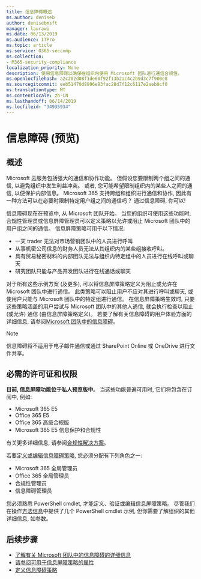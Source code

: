 ```yaml
---
title: 信息障碍概述
ms.author: deniseb
author: denisebmsft
manager: laurawi
ms.date: 06/13/2019
ms.audience: ITPro
ms.topic: article
ms.service: O365-seccomp
ms.collection:
- M365-security-compliance
localization_priority: None
description: 使用信息障碍以确保在组织内使用 Microsoft 团队进行通信合规性。
ms.openlocfilehash: a2c202d08f1de60f92f13b2ac4c2b9d3c7f900e8
ms.sourcegitcommit: eeb51470d8996e93fac28d7f12c6117e2aeb0cf0
ms.translationtype: MT
ms.contentlocale: zh-CN
ms.lasthandoff: 06/14/2019
ms.locfileid: "34935934"
---
```

# <a name="information-barriers-preview"></a>信息障碍 (预览)

## <a name="overview"></a>概述

Microsoft 云服务包括强大的通信和协作功能。 但假设您要限制两个组之间的通信, 以避免组织中发生利益冲突。 或者, 您可能希望限制组织内的某些人之间的通信, 以便保护内部信息。 Microsoft 365 支持跨组和组织进行通信和协作, 因此有一种方法可以在必要时限制特定用户组之间的通信吗？ 通过信息障碍, 你可以! 

信息障碍现在在预览中, 从 Microsoft 团队开始。 当您的组织可使用这些功能时, 合规性管理员或信息屏障管理员可以定义策略以允许或阻止 Microsoft 团队中的用户组之间的通信。 信息屏障策略可用于以下情况:

- 一天 trader 无法对市场营销团队中的人员进行呼叫
- 从事机密公司信息的财务人员无法从其组织内的某些组接收呼叫。
- 具有贸易秘密材料的内部团队无法与组织内特定组中的人员进行在线呼叫或聊天
- 研究团队只能与产品开发团队进行在线通话或聊天

对于所有这些示例方案 (及更多), 可以将信息屏障策略定义为阻止或允许在 Microsoft 团队中进行通信。 此类策略可以阻止用户不应对其进行呼叫或聊天, 或使用户只能与 Microsoft 团队中的特定组进行通信。 在信息屏障策略生效时, 只要这些策略涵盖的用户尝试与 Microsoft 团队中的其他人通信, 就会执行检查以阻止 (或允许) 通信 (由信息屏障策略定义)。 若要了解有关信息障碍的用户体验方面的详细信息, 请参阅[Microsoft 团队中的信息障碍](https://docs.microsoft.com/MicrosoftTeams/information-barriers-in-teams)。

> [!NOTE]
> 信息障碍将不适用于电子邮件通信或通过 SharePoint Online 或 OneDrive 进行文件共享。

## <a name="required-licenses-and-permissions"></a>必需的许可证和权限

**目前, 信息屏障功能位于私人预览版中**。 当这些功能普遍可用时, 它们将包含在订阅中, 例如:

- Microsoft 365 E5
- Office 365 E5
- Office 365 高级合规版
- Microsoft 365 E5 信息保护和合规性

有关更多详细信息, 请参阅[合规性解决方案](https://products.office.com/business/security-and-compliance/compliance-solutions)。

若要[定义或编辑信息障碍策略](information-barriers-policies.md), 您必须分配有下列角色之一:

- Microsoft 365 全局管理员
- Office 365 全局管理员
- 合规性管理员
- 信息障碍管理员

您必须熟悉 PowerShell cmdlet, 才能定义、验证或编辑信息屏障策略。 尽管我们在操作[方法信息](information-barriers-policies.md)中提供了几个 PowerShell cmdlet 示例, 但你需要了解组织的其他详细信息, 如参数。

## <a name="next-steps"></a>后续步骤

- [了解有关 Microsoft 团队中的信息障碍的详细信息](https://docs.microsoft.com/MicrosoftTeams/information-barriers-in-teams)
- [请参阅可用于信息屏障策略的属性](information-barriers-attributes.md)
- [定义信息障碍策略](information-barriers-policies.md) 

